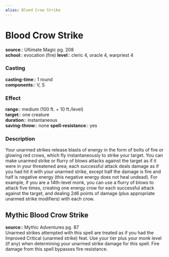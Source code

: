 ```yaml
---
alias: Blood Crow Strike
---
```


# Blood Crow Strike 

**source**:: Ultimate Magic pg. 208  
**school**:: evocation (fire)
**level**:: cleric 4, oracle 4, warpriest 4

### Casting 

**casting-time**:: 1 round  
**components**:: V, S

### Effect 

**range**:: medium (100 ft. + 10 ft./level)  
**target**:: one creature  
**duration**:: instantaneous  
**saving-throw**:: none
**spell-resistance**:: yes

### Description 

Your unarmed strikes release blasts of energy in the form of bolts of fire or glowing red crows, which fly instantaneously to strike your target. You can make unarmed strike or flurry of blows attacks against the target as if it were in your threatened area; each successful attack deals damage as if you had hit it with your unarmed strike, except half the damage is fire and half is negative energy (this negative energy does not heal undead). For example, if you are a 14th-level monk, you can use a flurry of blows to attack five times, creating one energy crow for each successful attack against the target, and dealing 2d6 points of damage (plus appropriate unarmed strike modifiers) with each crow.

## Mythic Blood Crow Strike 

**source**:: Mythic Adventures pg. 87  
Unarmed strikes attempted with this spell are treated as if you had the Improved Critical (unarmed strike) feat. Use your tier plus your monk level (if any) when determining your unarmed strike damage for this spell. Fire damage from this spell bypasses fire resistance.
